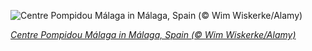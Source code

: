 
![Centre Pompidou Málaga in Málaga, Spain (© Wim Wiskerke/Alamy)](https://cn.bing.com//th?id=OHR.PompidouMalaga_EN-US7695811401_1920x1080.jpg&rf=LaDigue_1920x1080.jpg&pid=hp)

*[Centre Pompidou Málaga in Málaga, Spain (© Wim Wiskerke/Alamy)](https://www.bing.com/search?q=international+museum+day&form=hpcapt&filters=HpDate%3a%2220210518_0700%22)*
